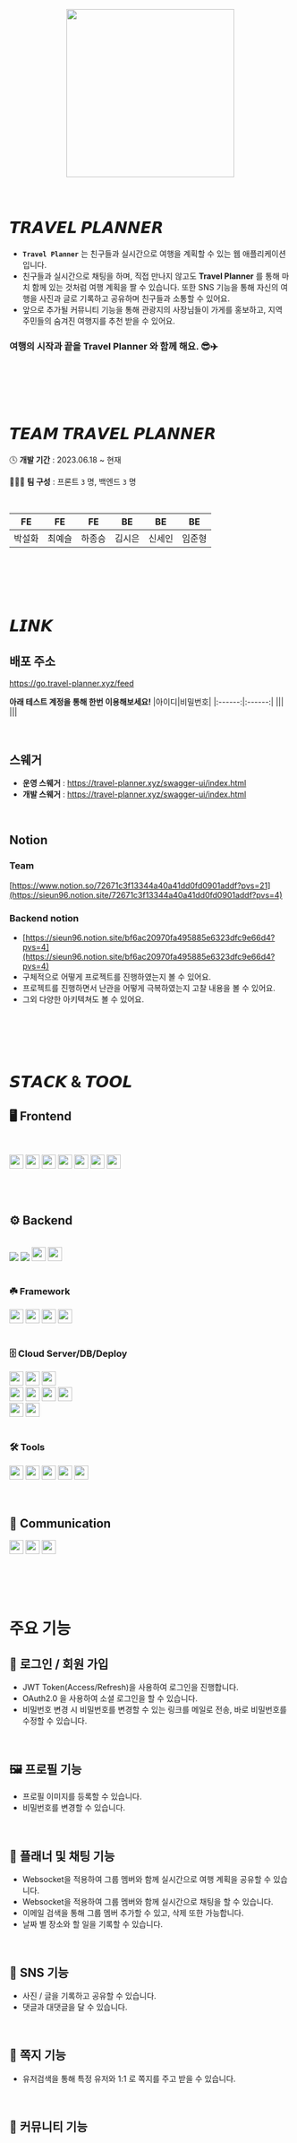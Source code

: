 <br>
<br>
<br>

<div align="center">
  <img src="https://github.com/travel-planner-project/TravelPlanner/assets/119668620/7686dbdd-dad0-48e4-898c-aaa49e857ce1" width="300px"/>
</div>

<br>
<br>

# 𝙏𝙍𝘼𝙑𝙀𝙇 𝙋𝙇𝘼𝙉𝙉𝙀𝙍
- **`Travel Planner`** 는 친구들과 실시간으로 여행을 계획할 수 있는 웹 애플리케이션입니다.
- 친구들과 실시간으로 채팅을 하며, 직접 만나지 않고도 **Travel Planner** 를 통해 마치 함께 있는 것처럼 여행 계획을 짤 수 있습니다. 또한 SNS 기능을 통해 자신의 여행을 사진과 글로 기록하고 공유하며 친구들과 소통할 수 있어요.
- 앞으로 추가될 커뮤니티 기능을 통해 관광지의 사장님들이 가게를 홍보하고, 지역 주민들의 숨겨진 여행지를 추천 받을 수 있어요.

### **여행의 시작과 끝을 Travel Planner 와 함께 해요.** 😎✈️

<br>
<br>
<br>
<br>

# 𝙏𝙀𝘼𝙈 𝙏𝙍𝘼𝙑𝙀𝙇 𝙋𝙇𝘼𝙉𝙉𝙀𝙍

🕓 **개발 기간** : 2023.06.18 ~ 현재

👩‍👧‍👦 **팀 구성** : 프론트 `3` 명, 백엔드 `3` 명 

<br>

|FE|FE|FE|BE|BE|BE|
|:------:|:------:|:------:|:------:|:------:|:------:|
|박설화|최예슬|하종승|김시은|신세인|임준형|

<br>
<br>
<br>
<br>


# 𝙇𝙄𝙉𝙆
## 배포 주소
https://go.travel-planner.xyz/feed

**아래 테스트 계정을 통해 한번 이용해보세요!**
|아이디|비밀번호|
|:------:|:------:|
|||
|||

<br>

## 스웨거
- **운영 스웨거** : https://travel-planner.xyz/swagger-ui/index.html
- **개발 스웨거** : https://travel-planner.xyz/swagger-ui/index.html

<br>

## Notion
### Team
  [https://www.notion.so/72671c3f13344a40a41dd0fd0901addf?pvs=21](https://sieun96.notion.site/72671c3f13344a40a41dd0fd0901addf?pvs=4)
### Backend notion
  - [https://sieun96.notion.site/bf6ac20970fa495885e6323dfc9e66d4?pvs=4](https://sieun96.notion.site/bf6ac20970fa495885e6323dfc9e66d4?pvs=4)
  - 구체적으로 어떻게 프로젝트를 진행하였는지 볼 수 있어요.
  - 프로젝트를 진행하면서 난관을 어떻게 극복하였는지 고찰 내용을 볼 수 있어요.
  - 그외 다양한 아키텍쳐도 볼 수 있어요.
    
<br>
<br>
<br>
<br>

# 𝙎𝙏𝘼𝘾𝙆 & 𝙏𝙊𝙊𝙇

## 🖥️ **Frontend**  

<br>

<img src="https://img.shields.io/badge/React-61DAFB?style=flat&logo=react&logoColor=white" height="25px"/> <img src="https://img.shields.io/badge/TypeScript-3178C6?style=flat&logo=typescript&logoColor=white" height="25px"/> <img src="https://img.shields.io/badge/Recoil-3578E5?style=flat&logo=recoil&logoColor=white" height="25px"/> <img src="https://img.shields.io/badge/Sass-CC6699?style=flat&logo=sass&logoColor=white" height="25px"/> <img src="https://img.shields.io/badge/Axios-5A29E4?style=flat&logo=axios&logoColor=white" height="25px"/> <img src="https://img.shields.io/badge/Vite-646CFF?style=flat&logo=vite&logoColor=white" height="25px"/> <img src="https://img.shields.io/badge/Vercel-black?style=flat&logo=vercel&logoColor=white" height="25px"/> 

<br>
<br>

## ⚙️ **Backend**

<br>

<div align=left> 
    <img src="https://img.shields.io/badge/java-007396?style=flat&logo=java&logoColor=white height="25px"">
    <img src="https://img.shields.io/badge/Websocket-black?style=flat&logo=Websocket&logoColor=white height="25px"">
    <img src="https://img.shields.io/badge/JWT Webtoken-black?style=flat&logo=JSON%20web%20tokens" height="25px">
    <img src="https://img.shields.io/badge/OAuth2.0-black?style=flat&logo=OAuth2.0&logoColor=white" height="25px">
</div>

<br>

### ☘️ Framework
<div align=left>
    <img src="https://img.shields.io/badge/SpringBoot-6DB33F?style=flat&logo=springBoot&logoColor=white" height="25px"> 
    <img src="https://img.shields.io/badge/SpringSecurity-6DB33F?style=flat&logo=springSecurity&logoColor=white" height="25px"> 
    <img src="https://img.shields.io/badge/Hibernate-59666C?style=flat&logo=Hibernate&logoColor=white" height="25px">
    <img src="https://img.shields.io/badge/Gradle-02303A.svg?style=flat&logo=Gradle&logoColor=white" height="25px">
</div>

<br>

### 🗄️ **Cloud Server/DB/Deploy**
<div align=left> 
  <img src="https://img.shields.io/badge/Mysql-4479A1?style=flat&logo=mysql&logoColor=white" height="25px">
  <img src="https://img.shields.io/badge/Redis-DC382D?style=flat&logo=Redis&logoColor=white" height="25px">
  <img src="https://img.shields.io/badge/Nginx-009639?style=flat&logo=Nginx&logoColor=white" height="25px"> 
  <br>
  <img src="https://img.shields.io/badge/AWS EC2-FF9900?style=flat&logo=amazonec2&logoColor=white" height="25px"> 
  <img src="https://img.shields.io/badge/AWS S3-569A31?style=flat&logo=amazons3&logoColor=white" height="25px">
  <img src="https://img.shields.io/badge/AWS RDS-527FFF?style=flat&logo=amazonrds&logoColor=white" height="25px">
  <img src="https://img.shields.io/badge/AWS Route53-8C4FFF?style=flat&logo=amazonroute53&logoColor=white" height="25px"> 
<br>
  <img src="https://img.shields.io/badge/GitHub Actions-2088FF?style=flat&logo=githubactions&logoColor=white" height="25px"/>
  <img src="https://img.shields.io/badge/Amazon CodeDeploy-1765F6?style=flat&logo=amazonaws&logoColor=white" height="25px"/>
</div>

<br>

### 🛠️ **Tools**
<div align=left>
    <img src="https://img.shields.io/badge/Github-181717?style=flat&logo=github&logoColor=white" height="25px">
    <img src="https://img.shields.io/badge/IntelliJ IDEA-000000.svg?style=flat&logo=intellij-idea&logoColor=white" height="25px">
    <img src="https://img.shields.io/badge/Swagger-85EA2D?style=flat&logo=Swagger&logoColor=white" height="25px">
    <img src="https://img.shields.io/badge/Postman-FF6C37?style=flat&logo=Postman&logoColor=white" height="25px">
    <img src="https://img.shields.io/badge/WebsocketDevTools-FF6347?style=flat&logo=websocketDevTools&logoColor=white" height="25px">
</div>


<br>
<br>

## 💬 **Communication**
<div align=left>
  <img src="https://img.shields.io/badge/Discord-5865F2?style=flat&logo=Discord&logoColor=white" height="25px">
  <img src="https://img.shields.io/badge/Notion-000000?style=flat&logo=Notion&logoColor=white" height="25px">
  <img src="https://img.shields.io/badge/Figma-black?style=flat&logo=Figma&logoColor=white" height="25px">
</div>


<br>
<br>
<br>
<br>

# 주요 기능
## 🔐 **로그인 / 회원 가입**
- JWT Token(Access/Refresh)을 사용하여 로그인을 진행합니다.
- OAuth2.0 을 사용하여 소셜 로그인을 할 수 있습니다.
- 비밀번호 변경 시 비밀번호를 변경할 수 있는 링크를 메일로 전송, 바로 비밀번호를 수정할 수 있습니다.

<br>

## 🖼️ **프로필 기능**
- 프로필 이미지를 등록할 수 있습니다.
- 비밀번호를 변경할 수 있습니다.

<br>

## 📆 **플래너 및 채팅 기능**
- Websocket을 적용하여 그룹 멤버와 함께 실시간으로 여행 계획을 공유할 수 있습니다.
- Websocket을 적용하여 그룹 멤버와 함께 실시간으로 채팅을 할 수 있습니다.
- 이메일 검색을 통해 그룹 멤버 추가할 수 있고, 삭제 또한 가능합니다.
- 날짜 별 장소와 할 일을 기록할 수 있습니다.

<br>

## 📸 **SNS 기능**
- 사진 / 글을 기록하고 공유할 수 있습니다.
- 댓글과 대댓글을 달 수 있습니다.

<br>

## 📨 **쪽지 기능**
- 유저검색을 통해 특정 유저와 1:1 로 쪽지를 주고 받을 수 있습니다.

<br>

## 💬 **커뮤니티 기능**

<br>
<br>
<br>
<br>


# 𝘼𝙍𝘾𝙃𝙄𝙏𝙀𝘾𝙏𝙐𝙍𝙀
<br>

## Backend Architecture

<img src="https://github.com/travel-planner-project/TravelPlanner/assets/119668620/1527b495-5e71-4acf-b879-c0b804f97eeb" width="90%"/>

<br>
<br>
<br>
<br>


# 𝙀𝙉𝙏𝙄𝙏𝙔 𝘿𝙄𝘼𝙂𝙍𝘼𝙈

## 1차 배포
<img src="https://github.com/travel-planner-project/TravelPlanner/assets/119668620/66ad1af2-7584-492e-8bed-6b50144e57c0" width="70%"/>


<br>
<br>
<br>

## 2차 배포
<img src="https://github.com/travel-planner-project/TravelPlanner/assets/119668620/827aa250-849d-4385-918d-7dfaefd556ce" width="80%" />

<br>
<br>
<br>
<br>
